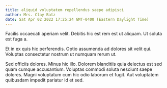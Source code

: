 ```yaml
---
title: aliquid voluptatem repellendus saepe adipisci
author: Mrs. Clay Batz
date: Sat Apr 02 2022 17:25:24 GMT-0400 (Eastern Daylight Time)
---
```

Facilis occaecati aperiam velit. Debitis hic est rem est ut aliquam. Ut soluta est fuga a.

 Et in ex quis hic perferendis. Optio assumenda ad dolores sit velit qui. Voluptas consectetur nostrum ut numquam rerum ut.

 Sed officiis dolores. Minus hic illo. Dolorem blanditiis quia delectus est sed quam cumque accusantium. Voluptas commodi soluta nesciunt saepe dolores. Magni voluptatum cum hic odio laborum et fugit. Aut voluptatem quibusdam impedit pariatur id et sed.